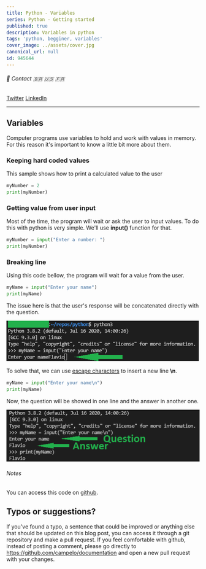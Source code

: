 ```yaml
---
title: Python - Variables
series: Python - Getting started
published: true
description: Variables in python
tags: 'python, begginer, variables'
cover_image: ../assets/cover.jpg
canonical_url: null
id: 945644
---
```


###### :postbox: Contact :brazil: :us: :fr:

[Twitter](https://twitter.com/campelo87)
[LinkedIn](https://www.linkedin.com/in/flavio-campelo/?locale=en_US)

---

## Variables

Computer programs use variables to hold and work with values in memory. For this reason it's important to know a little bit more about them.

### Keeping hard coded values

This sample shows how to print a calculated value to the user

```python
myNumber = 2
print(myNumber)
```

### Getting value from user input

Most of the time, the program will wait or ask the user to input values. To do this with python is very simple. We'll use **input()** function for that.

```python
myNumber = input("Enter a number: ")
print(myNumber)
```

### Breaking line

Using this code bellow, the program will wait for a value from the user.

```python
myName = input("Enter your name")
print(myName)
```

The issue here is that the user's response will be concatenated directly with the question. 

![Image 1](./assets/img1.png)

To solve that, we can use [escape characters](https://www.w3schools.com/python/gloss_python_escape_characters.asp) to insert a new line **\n**.

```python
myName = input("Enter your name\n")
print(myName)
```

Now, the question will be showed in one line and the answer in another one.

![Image 2](./assets/img2.png)

###### Notes

You can access this code on [github](https://github.com/campelo/Python-First-steps).

## Typos or suggestions?

If you've found a typo, a sentence that could be improved or anything else that should be updated on this blog post, you can access it through a git repository and make a pull request. If you feel comfortable with github, instead of posting a comment, please go directly to https://github.com/campelo/documentation and open a new pull request with your changes.